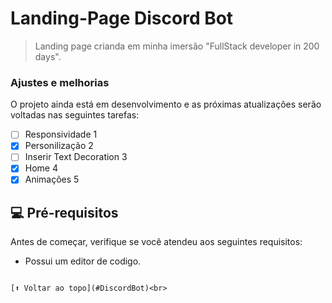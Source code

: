 # Landing-Page Discord Bot

> Landing page crianda em minha imersão "FullStack developer in 200 days".

### Ajustes e melhorias

O projeto ainda está em desenvolvimento e as próximas atualizações serão voltadas nas seguintes tarefas:

- [ ] Responsividade 1
- [x] Personilização 2
- [ ] Inserir Text Decoration 3
- [x] Home 4
- [x] Animações 5

## 💻 Pré-requisitos

Antes de começar, verifique se você atendeu aos seguintes requisitos:

* Possui um editor de codigo.

```

[⬆ Voltar ao topo](#DiscordBot)<br>
